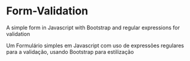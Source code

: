 # Form-Validation
A simple form in Javascript with Bootstrap and regular expressions for validation

Um Formulário simples em Javascript com uso de expressões regulares para a validação, usando Bootstrap para estilização
